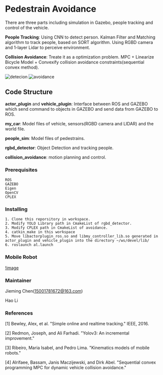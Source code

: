 # Pedestrain Avoidance
There are three parts including simulation in Gazebo, people tracking and control of the vehicle.

**People Tracking**: Using CNN to detect person. Kalman Filter and Matching algorithm to track people, based on SORT algorithm. Using RGBD camera and 1-layer Lidar to  perceive environment.

**Collision Avoidance**: Treate it as a optimization problem. MPC + Linearize Bicycle Model + Convexify collision avoidance constraints(sequential convex method).

![detecion](https://media.giphy.com/media/dVimvA9hbLlGFSFmL5/giphy.gif)
![avoidance](https://media.giphy.com/media/cPg8Gad5tsDsB80l3r/giphy.gif)
## Code Structure
**actor_plugin** and **vehicle_plugin**: Interface between ROS and GAZEBO which send command to objects in GAZEBO and send data from GAZEBO to ROS.

**my_car**: Model files of vehicle, sensors(RGBD camera and LIDAR)  and the world file. 

**people_sim**: Model files of pedestrains.

**rgbd_detector**: Object Detection and tracking people.

**collision_avoidance**: motion planning and control. 

### Prerequisites
```
ROS
GAZEBO
Eigen
OpenCV
CPLEX
```

### Installing
```
1. Clone this reporsitory in workspace.
2. Modify YOLO Library path in CmakeList of rgbd_detector.
3. Modify CPLEX path in CmakeList of avoidance.
4. catkin_make in this workspace
5. Move libactorplugin_ros.so and libmy_controller_lib.so generated in actor_plugin and vehicle_plugin into the directory ~/ws/devel/lib/ 
6. roslaunch al.launch
```

### Mobile Robot
[!image](images&figure0.png)

### Maintainer
Jieming Chen(15001781672@163.com)

Hao Li



### References
[1] Bewley, Alex, et al. "Simple online and realtime tracking."  IEEE, 2016.

[2] Redmon, Joseph, and Ali Farhadi. "Yolov3: An incremental improvement." 

[3] Ribeiro, Maria Isabel, and Pedro Lima. "Kinematics models of mobile robots." 

[4] Alrifaee, Bassam, Janis Maczijewski, and Dirk Abel. "Sequential convex programming MPC for dynamic vehicle collision avoidance."
